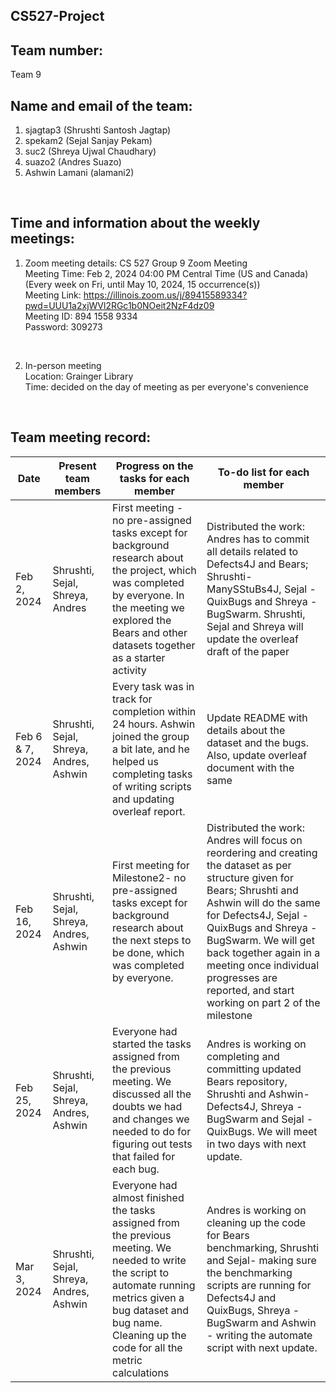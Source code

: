 ## CS527-Project

## Team number: 
Team 9
 <br>
 
## Name and email of the team: <br>
1. sjagtap3 (Shrushti Santosh Jagtap) <br>
2. spekam2 (Sejal Sanjay Pekam)  <br> 	
3. suc2 (Shreya Ujwal Chaudhary)  <br>
4. suazo2 (Andres Suazo)  <br>
5. Ashwin Lamani (alamani2) <br>
 <br>
 
## Time and information about the weekly meetings: <br>
1. Zoom meeting details: CS 527 Group 9 Zoom Meeting <br>
Meeting Time: Feb 2, 2024 04:00 PM Central Time (US and Canada) <br>
        (Every week on Fri, until May 10, 2024, 15 occurrence(s)) <br>
Meeting Link: https://illinois.zoom.us/j/89415589334?pwd=UUU1a2xjWVl2RGc1b0NOeit2NzF4dz09 <br>
Meeting ID: 894 1558 9334 <br>
Password: 309273 <br>
 <br>

 2. In-person meeting <br>
Location: Grainger Library <br>
Time: decided on the day of meeting as per everyone's convenience <br>
<br>

## Team meeting record: <br>

| Date  | Present team members | Progress on the tasks for each member | To-do list for each member |
| ------------- | ------------- | ------------- | ------------- |
| Feb 2, 2024  | Shrushti, Sejal, Shreya, Andres  | First meeting - no pre-assigned tasks except for background research about the project, which was completed by everyone. In the meeting we explored the Bears and other datasets together as a starter activity   | Distributed the work: Andres has to commit all details related to Defects4J and Bears; Shrushti- ManySStuBs4J, Sejal - QuixBugs and Shreya - BugSwarm. Shrushti, Sejal and Shreya will update the overleaf draft of the paper  |
| Feb 6 & 7, 2024  | Shrushti, Sejal, Shreya, Andres, Ashwin  |  Every task was in track for completion within 24 hours. Ashwin joined the group a bit late, and he helped us completing tasks of writing scripts and updating overleaf report.  | Update README with details about the dataset and the bugs. Also, update overleaf document with the same  |
| Feb 16, 2024  | Shrushti, Sejal, Shreya, Andres, Ashwin  | First meeting for Milestone2- no pre-assigned tasks except for background research about the next steps to be done, which was completed by everyone. | Distributed the work: Andres will focus on reordering and creating the dataset as per structure given for Bears; Shrushti and Ashwin will do the same for Defects4J, Sejal - QuixBugs and Shreya - BugSwarm. We will get back together again in a meeting once individual progresses are reported, and start working on part 2 of the milestone|
| Feb 25, 2024  | Shrushti, Sejal, Shreya, Andres, Ashwin  | Everyone had started the tasks assigned from the previous meeting. We discussed all the doubts we had and changes we needed to do for figuring out tests that failed for each bug. | Andres is working on completing and committing updated Bears repository, Shrushti and Ashwin- Defects4J, Shreya - BugSwarm and Sejal - QuixBugs. We will meet in two days with next update. |
| Mar 3, 2024  | Shrushti, Sejal, Shreya, Andres, Ashwin  | Everyone had almost finished the tasks assigned from the previous meeting. We needed to write the script to automate running metrics given a bug dataset and bug name. Cleaning up the code for all the metric calculations | Andres is working on cleaning up the code for Bears benchmarking, Shrushti and Sejal- making sure the benchmarking scripts are running for Defects4J and QuixBugs, Shreya - BugSwarm and Ashwin - writing the automate script with next update. |
